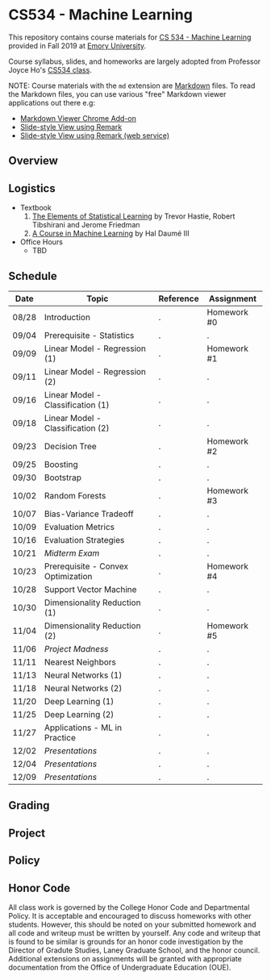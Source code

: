 # CS534 - Machine Learning

This repository contains course materials for [CS 534 - Machine Learning](https://www.cs.emory.edu/courses/atlas/graduate/) provided in Fall 2019 at [Emory University](http://www.emory.edu/home/index.html).

Course syllabus, slides, and homeworks are largely adopted from Professor Joyce Ho's [CS534 class](https://joyceho.github.io/course/cs534_f18/).

NOTE: Course materials with the `md` extension are [Markdown](https://en.wikipedia.org/wiki/Markdown) files.
To read the Markdown files, you can use various "free" Markdown viewer applications out there e.g:
- [Markdown Viewer Chrome Add-on](https://chrome.google.com/webstore/detail/markdown-viewer/ckkdlimhmcjmikdlpkmbgfkaikojcbjk?hl=en)
- [Slide-style View using Remark](https://github.com/gnab/remark)
- [Slide-style View using Remark (web service)](https://remarkjs.com/remarkise)

## Overview

## Logistics

- Textbook
  1. [The Elements of Statistical Learning](https://web.stanford.edu/~hastie/ElemStatLearn/) by Trevor Hastie, Robert Tibshirani and Jerome Friedman
  1. [A Course in Machine Learning](http://ciml.info/) by Hal Daum&#xE9; III
- Office Hours
  - TBD

## Schedule

| Date | Topic | Reference | Assignment |
| ---- | ----- | --------- | ---------- |
| 08/28 | Introduction | . | Homework #0 |
| 09/04 | Prerequisite - Statistics | . | . |
| 09/09 | Linear Model - Regression (1)  | . | Homework #1 |
| 09/11 | Linear Model - Regression (2) | . | . |
| 09/16 | Linear Model - Classification (1) | . | . |
| 09/18 | Linear Model - Classification (2) | . | . |
| 09/23 | Decision Tree | . | Homework #2 |
| 09/25 | Boosting | . | . |
| 09/30 | Bootstrap | . | . |
| 10/02 | Random Forests | . | Homework #3 |
| 10/07 | Bias-Variance Tradeoff | . | . |
| 10/09 | Evaluation Metrics | . | . |
| 10/16 | Evaluation Strategies | . | . |
| 10/21 | _Midterm Exam_ | . | . |
| 10/23 | Prerequisite - Convex Optimization | . | Homework #4 |
| 10/28 | Support Vector Machine | . | . |
| 10/30 | Dimensionality Reduction (1) | . | . |
| 11/04 | Dimensionality Reduction (2) | . | Homework #5 |
| 11/06 | _Project Madness_ | . | . |
| 11/11 | Nearest Neighbors | . | . |
| 11/13 | Neural Networks (1) | . | . |
| 11/18 | Neural Networks (2) | . | . |
| 11/20 | Deep Learning (1) | . | . |
| 11/25 | Deep Learning (2) | . | . |
| 11/27 | Applications - ML in Practice | . | . |
| 12/02 | _Presentations_ | . | . |
| 12/04 | _Presentations_ | . | . |
| 12/09 | _Presentations_ | . | . |

## Grading

## Project

## Policy

## Honor Code

All class work is governed by the College Honor Code and Departmental Policy. 
It is acceptable and encouraged to discuss homeworks with other students. 
However, this should be noted on your submitted homework and all code and writeup must be written by yourself. 
Any code and writeup that is found to be similar is grounds for an honor code investigation by the Director of Gradute Studies, Laney Graduate School, and the honor council. 
Additional extensions on assignments will be granted with appropriate documentation from the Office of Undergraduate Education (OUE).




